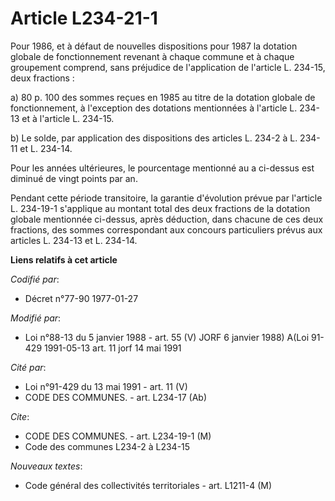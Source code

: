 # Article L234-21-1

Pour 1986, et à défaut de nouvelles dispositions pour 1987 la dotation globale de fonctionnement revenant à chaque commune et
à chaque groupement comprend, sans préjudice de l'application de l'article L. 234-15, deux fractions :

a) 80 p. 100 des sommes reçues en 1985 au titre de la dotation globale de fonctionnement, à l'exception des dotations
mentionnées à l'article L. 234-13 et à l'article L. 234-15.

b) Le solde, par application des dispositions des articles L. 234-2 à L. 234-11 et L. 234-14.

Pour les années ultérieures, le pourcentage mentionné au a ci-dessus est diminué de vingt points par an.

Pendant cette période transitoire, la garantie d'évolution prévue par l'article L. 234-19-1 s'applique au montant total des
deux fractions de la dotation globale mentionnée ci-dessus, après déduction, dans chacune de ces deux fractions, des sommes
correspondant aux concours particuliers prévus aux articles L. 234-13 et L. 234-14.

**Liens relatifs à cet article**

_Codifié par_:

  - Décret n°77-90 1977-01-27

_Modifié par_:

  - Loi n°88-13 du 5 janvier 1988 - art. 55 (V) JORF 6 janvier 1988) A(Loi 91-429 1991-05-13 art. 11 jorf 14 mai 1991

_Cité par_:

  - Loi n°91-429 du 13 mai 1991 - art. 11 (V)
  - CODE DES COMMUNES. - art. L234-17 (Ab)

_Cite_:

  - CODE DES COMMUNES. - art. L234-19-1 (M)
  - Code des communes L234-2 à L234-15

_Nouveaux textes_:

  - Code général des collectivités territoriales - art. L1211-4 (M)
